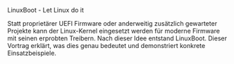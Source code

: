 LinuxBoot - Let Linux do it

Statt proprietärer UEFI Firmware oder anderweitig zusätzlich gewarteter Projekte kann der Linux-Kernel eingesetzt werden für moderne Firmware mit seinen erprobten Treibern. Nach dieser Idee entstand LinuxBoot. Dieser Vortrag erklärt, was dies genau bedeutet und demonstriert konkrete Einsatzbeispiele.
